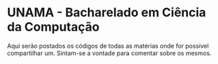 # UNAMA - Bacharelado em Ciência da Computação
Aqui serão postados os códigos de todas as matérias onde for possivel compartilhar um.
Sintam-se a vontade para comentar sobre os mesmos.
